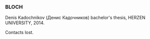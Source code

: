 ### BLOCH
Denis Kadochnikov (Денис Кадочников) bachelor's thesis, HERZEN UNIVERSITY, 2014. 

Contacts lost.